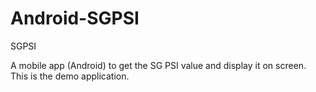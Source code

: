 # Android-SGPSI
SGPSI

A mobile app (Android) to get the SG PSI value and display it on screen.
This is the demo application.
